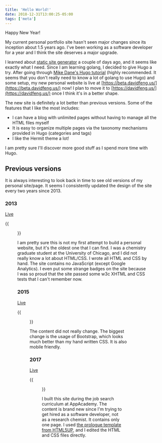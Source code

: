 ```yaml
---
title: 'Hello World!'
date: 2018-12-31T13:00:25-05:00
tags: ['meta']
---
```


Happy New Year!

My current personal portfolio site hasn't seen major changes since its inception about 1.5 years ago. I've been working as a software developer for a year and I think the site deserves a major upgrade.

<!--truncate-->

I learned about [static site generator](https://www.staticgen.com/) a couple of days ago, and it seems like exactly what I need. Since I am learning golang, I decided to give Hugo a try. After going through [Mike Dane's Hugo tutorial](https://www.youtube.com/watch?v=qtIqKaDlqXo&list=PLLAZ4kZ9dFpOnyRlyS-liKL5ReHDcj4G3) (highly recommended. It seems that you don't really need to know a lot of golang to use Hugo) and some setup, my new personal website is live at [https://beta.davidfeng.us/](https://beta.davidfeng.us/) now! I plan to move it to [https://davidfeng.us/](https://davidfeng.us/) once I think it's in a better shape.

The new site is definitely a lot better than previous versions. Some of the features that I like the most includes:

- I can have a blog with unlimited pages without having to manage all the HTML files myself
- It is easy to organize multiple pages via the taxonomy mechanisms provided in Hugo (categories and tags)
- I like the Hermit theme a lot!

I am pretty sure I'll discover more good stuff as I spend more time with Hugo.

## Previous versions

It is always interesting to look back in time to see old versions of my personal site/page. It seems I consistently updated the design of the site every two years since 2013.

### 2013

[Live](https://davidfeng88.github.io/Personal-Site-Archive/2013/index.html)

{{<figure src="./2013.png">}}

I am pretty sure this is not my first attempt to build a personal website, but it's the oldest one that I can find. I was a chemistry graduate student at the University of Chicago, and I did not really know a lot about HTML/CSS. I wrote all HTML and CSS by hand. The site contains no JavaScript (except Google Analytics). I even put some strange badges on the site because I was so proud that the site passed some w3c XHTML and CSS tests that I can't remember now.

### 2015

[Live](https://davidfeng88.github.io/Personal-Site-Archive/2015/index.html)

{{<figure src="./2015.png">}}

The content did not really change. The biggest change is the usage of Bootstrap, which looks much better than my hand written CSS. It is also mobile friendly.

### 2017

[Live](https://davidfeng88.github.io/Personal-Site-Archive/2017/index.html)

{{<figure src="./2017.png">}}

I built this site during the job search curriculum at AppAcademy. The content is brand new since I'm trying to get hired as a software developer, not as a research chemist. It contains only one page. I used [the prologue template from HTML5UP](https://html5up.net/prologue), and I edited the HTML and CSS files directly.
